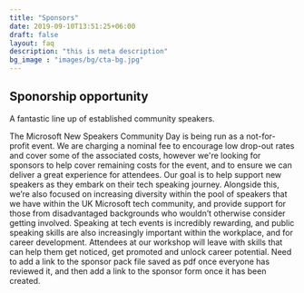 ```yaml
---
title: "Sponsors"
date: 2019-09-10T13:51:25+06:00
draft: false
layout: faq
description: "this is meta description"
bg_image : "images/bg/cta-bg.jpg"
---
```


## Sponorship opportunity

A fantastic line up of established community speakers.

The Microsoft New Speakers Community Day is being run as a not-for-profit event. We are charging a nominal fee to encourage low drop-out rates and cover some of the associated costs, however we're looking for sponsors to help cover remaining costs for the event, and to ensure we can deliver a great experience for attendees.
Our goal is to help support new speakers as they embark on their tech speaking journey. Alongside this, we’re also focused on increasing diversity within the pool of speakers that we have within the UK Microsoft tech community, and provide support for those from disadvantaged backgrounds who wouldn’t otherwise consider getting involved.
Speaking at tech events is incredibly rewarding, and public speaking skills are also increasingly important within the workplace, and for career development.
Attendees at our workshop will leave with skills that can help them get noticed, get promoted and unlock career potential.
Need to add a link to the sponsor pack file saved as pdf once everyone has reviewed it, and then add a link to the sponsor form once it has been created.
